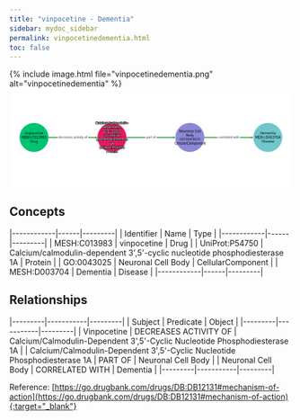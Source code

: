 ```yaml
---
title: "vinpocetine - Dementia"
sidebar: mydoc_sidebar
permalink: vinpocetinedementia.html
toc: false 
---
```


{% include image.html file="vinpocetinedementia.png" alt="vinpocetinedementia" %}![Path Visualization](/images/vinpocetinedementia.png)

## Concepts

|------------|------|---------|
| Identifier | Name | Type    |
|------------|------|---------|
| MESH:C013983 | vinpocetine | Drug |
| UniProt:P54750 | Calcium/calmodulin-dependent 3',5'-cyclic nucleotide phosphodiesterase 1A | Protein |
| GO:0043025 | Neuronal Cell Body | CellularComponent |
| MESH:D003704 | Dementia | Disease |
|------------|------|---------|

## Relationships

|---------|-----------|---------|
| Subject | Predicate | Object  |
|---------|-----------|---------|
| Vinpocetine | DECREASES ACTIVITY OF | Calcium/Calmodulin-Dependent 3',5'-Cyclic Nucleotide Phosphodiesterase 1A |
| Calcium/Calmodulin-Dependent 3',5'-Cyclic Nucleotide Phosphodiesterase 1A | PART OF | Neuronal Cell Body |
| Neuronal Cell Body | CORRELATED WITH | Dementia |
|---------|-----------|---------|

Reference: [https://go.drugbank.com/drugs/DB:DB12131#mechanism-of-action](https://go.drugbank.com/drugs/DB:DB12131#mechanism-of-action){:target="_blank"}